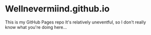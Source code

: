 # Wellnevermiind.github.io
This is my GitHub Pages repo
It's relatively uneventful, so I don't really know what you're doing here...
